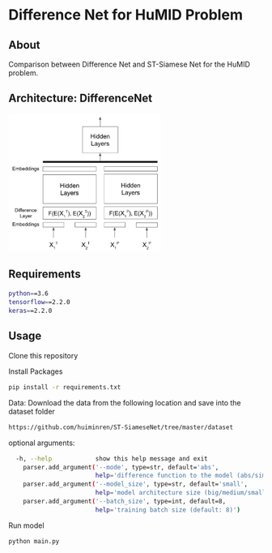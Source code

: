 # Difference Net for HuMID Problem
## About

Comparison between Difference Net and ST-Siamese Net for the HuMID problem.

## Architecture: DifferenceNet
<p float="left">
  <img src="https://github.com/FKTechLab/DifferenceNet/blob/main/humid/images/DN-HuMID.png" width="300" />
</p>

## Requirements
```sh
python==3.6
tensorflow==2.2.0
keras==2.2.0
```

## Usage

Clone this repository

Install Packages
```sh
pip install -r requirements.txt
```

Data:
Download the data from the following location and save into the dataset folder
```sh
https://github.com/huiminren/ST-SiameseNet/tree/master/dataset
```

optional arguments:
```sh
  -h, --help            show this help message and exit
    parser.add_argument('--mode', type=str, default='abs', 
                        help='difference function to the model (abs/simple/square)')    
    parser.add_argument('--model_size', type=str, default='small', 
                        help='model architecture size (big/medium/small)')
    parser.add_argument('--batch_size', type=int, default=8, 
                        help='training batch size (default: 8)')
```


Run model
```sh
python main.py
```

